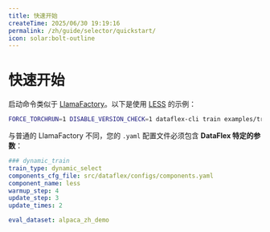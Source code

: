 ```yaml
---
title: 快速开始
createTime: 2025/06/30 19:19:16
permalink: /zh/guide/selector/quickstart/
icon: solar:bolt-outline
---
```


# 快速开始

启动命令类似于 [LlamaFactory](https://github.com/hiyouga/LLaMA-Factory)。以下是使用 [LESS](https://arxiv.org/abs/2402.04333) 的示例：

```bash
FORCE_TORCHRUN=1 DISABLE_VERSION_CHECK=1 dataflex-cli train examples/train_lora/selectors/less.yaml
```

与普通的 LlamaFactory 不同，您的 `.yaml` 配置文件必须包含 **DataFlex 特定的参数**：

```yaml
### dynamic_train
train_type: dynamic_select
components_cfg_file: src/dataflex/configs/components.yaml
component_name: less
warmup_step: 4
update_step: 3
update_times: 2

eval_dataset: alpaca_zh_demo
```
